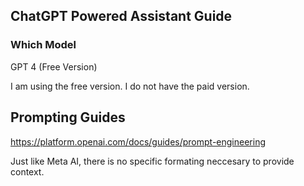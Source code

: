 ## ChatGPT Powered Assistant Guide

### Which Model

GPT 4 (Free Version)

I am using the free version. I do not have the paid version.

## Prompting Guides

https://platform.openai.com/docs/guides/prompt-engineering

Just like Meta AI, there is no specific formating neccesary to provide context.